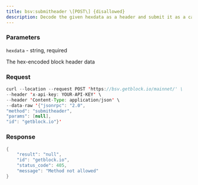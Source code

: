 ```yaml
---
title: bsv:submitheader \[POST\] {disallowed}
description: Decode the given hexdata as a header and submit it as a candidate chaintip if valid.Throws when the header is invalid.
---
```


### Parameters


`hexdata` - string, required

The hex-encoded block header data

### Request

``` java
curl --location --request POST 'https://bsv.getblock.io/mainnet/' \ 
--header 'x-api-key: YOUR-API-KEY' \ 
--header 'Content-Type: application/json' \ 
--data-raw '{"jsonrpc": "2.0",
"method": "submitheader",
"params": [null],
"id": "getblock.io"}'
```

###  Response

``` java
{
    "result": "null",
    "id": "getblock.io",
    "status_code": 405,
    "message": "Method not allowed"
}
```

